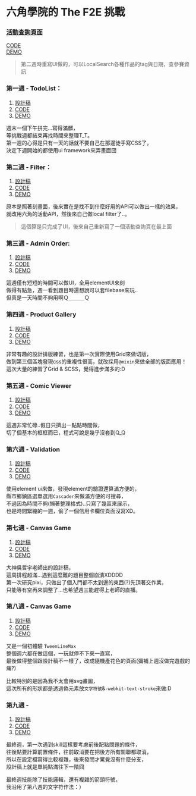 # 六角學院的 The F2E 挑戰

### [活動查詢頁面](https://guahsu.github.io/TheF2E/dist/index.html#/)
[CODE](https://github.com/guahsu/TheF2E/blob/master/src/components/Index.vue)  
[DEMO](https://guahsu.github.io/TheF2E/dist/index.html#/)  
> 第二週時重寫UI做的，可以LocalSearch各種作品的tag與日期，查參賽資訊

### 第一週 - TodoList：
1. [設計稿](https://hexschool.github.io/THE_F2E_Design/todolist/)  
2. [CODE](https://github.com/guahsu/TheF2E/blob/master/src/components/TodoList.vue)  
3. [DEMO](https://guahsu.github.io/TheF2E/dist/index.html#/1/todolist)  

週末一個下午拼完...寫得滿髒，  
等挑戰週都結束再找時間來整理T_T。  
第一週的心得是只有一天的話就不要自己在那邊徒手寫CSS了，  
決定下週開始的都使用ui framework來弄畫面囧

### 第二週 - Filter：
1. [設計稿](https://hexschool.github.io/THE_F2E_Design/week2-filter/)  
2. [CODE](https://github.com/guahsu/TheF2E/blob/master/src/components/Filter.vue)  
3. [DEMO](https://guahsu.github.io/TheF2E/dist/index.html#/2/filter)  

原本是照著刻畫面，後來實在是找不到什麼好用的API可以做出一樣的效果，  
就改用六角的活動API，然後來自己做local filter了..。  
> 這個算是只完成了UI，後來自己重新寫了一個活動查詢頁在最上面

### 第三週 - Admin Order:
1. [設計稿](https://hexschool.github.io/THE_F2E_Design/week3-admin%20order/)  
2. [CODE](https://github.com/guahsu/TheF2E/blob/master/src/components/AdminOrder.vue)  
3. [DEMO](https://guahsu.github.io/TheF2E/dist/index.html#/3/admin_order)  

這週僅有短短的時間可以做UI，全用elementUI來刻  
做得有點急，週一看到題目時還想說可以套filebase來玩..  
但真是一天時間不夠用啊Ｑ＿＿＿Ｑ

### 第四週 - Product Gallery
1. [設計稿](https://hexschool.github.io/THE_F2E_Design/week4-product%20gallery/)
2. [CODE](https://github.com/guahsu/TheF2E/blob/master/src/components/ProductGallery.vue)  
3. [DEMO](https://guahsu.github.io/TheF2E/dist/index.html#/4/product_gallery)  

非常有趣的設計排版練習，也是第一次實際使用Grid來做切版，  
做到第三個區塊發現css的重複性很高，就改採用`@mixin`來做全部的版面應用！  
這次大量的練習了Grid & SCSS，覺得進步滿多的:D

### 第五週 - Comic Viewer
1. [設計稿](https://hexschool.github.io/THE_F2E_Design/week5-comic%20viewer/)
2. [CODE](https://github.com/guahsu/TheF2E/blob/master/src/components/ComicViewer.vue)  
3. [DEMO](https://guahsu.github.io/TheF2E/dist/index.html#/5/comic_viewer)  

這週非常忙碌..假日只擠出一點點時間做，  
切了個基本的框框而已，程式可說是幾乎沒套到Q_Q

### 第六週 - Validation
1. [設計稿](https://hexschool.github.io/THE_F2E_Design/week6-validation/)
2. [CODE](https://github.com/guahsu/TheF2E/blob/master/src/components/Validation.vue)  
3. [DEMO](https://guahsu.github.io/TheF2E/dist/index.html#/6/validation)  

使用element ui來做，發現element的驗證還算滿方便的，  
縣市鄉鎮區選單選用`Cascader`來做滿方便的可搜尋，  
不過因為時間不夠(懶著整理格式)..只寫了幾區來展示，  
也是時間緊繃的一週，偷了一個信用卡欄位頁面沒寫XD。

### 第七週 - Canvas Game
1. [設計稿](https://hackmd.io/N5yEjm2vSx6D41qAbJGDmw/)
2. [CODE](https://github.com/guahsu/TheF2E/blob/master/src/components/CanvasGame/stage.vue)  
3. [DEMO](https://guahsu.github.io/TheF2E/dist/index.html#/7/canvas_game)  

大神吳哲宇老師出的設計稿，  
這周排程超滿...遇到這麼難的題目整個崩潰XDDDD  
第一次研究pixi，只做出了個入門都不太到邊的東西(?)先頂著交作業，  
只能等有空再來調整了...也希望週三能趕得上老師的直播。

### 第八週 - Canvas Game
1. [設計稿](https://hexschool.github.io/THE_F2E_Design/week8-parallax%20scrolling/)
2. [CODE](https://github.com/guahsu/TheF2E/blob/master/src/components/ParallaxScrolling.vue)  
3. [DEMO](https://guahsu.github.io/TheF2E/dist/index.html#/8/parallax_scrolling)  

又是一個初體驗 `TweenLineMax`  
整個週六都在做這個，一玩就停不下來一直寫，  
最後做得整個跟設計稿不一樣了，改成隨機產花色的頁面(彌補上週沒做完遊戲的痛?)  

比較特別的是因為我不太會用svg畫圖，  
這次所有的形狀都是透過偽元素放`文字符號`&`-webkit-text-stroke`來做:D

### 第九週 - 
1. [設計稿](https://xd.adobe.com/spec/f02993f5-4d00-4282-5a3b-cc27869f9afd-8618/)
2. [CODE](https://github.com/guahsu/TheF2E/blob/master/src/components/SkillTree.vue)  
3. [DEMO](https://guahsu.github.io/TheF2E/dist/index.html#/9/skill_tree)  

最終週，第一次遇到skill這樣要考慮前後配點問題的條件，  
往後點要計算前置條件，往前取消要在把後方所有關聯都取消，  
所以在設定檔寫得比較複雜，後來發問才驚覺沒有什麼分支，  
設計稿上就是單純點滿往下一階囧  

最終週技能除了技能邏輯，還有複雜的箭頭符號，  
我沿用了第八週的文字符作法：）